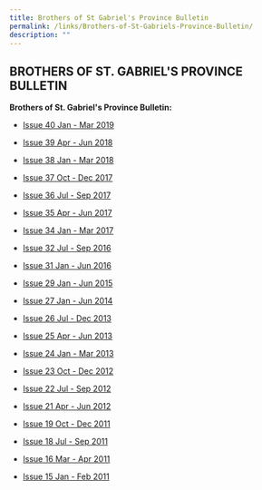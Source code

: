 ```yaml
---
title: Brothers of St Gabriel's Province Bulletin
permalink: /links/Brothers-of-St-Gabriels-Province-Bulletin/
description: ""
---
```

## BROTHERS OF ST. GABRIEL'S PROVINCE BULLETIN


**Brothers of St. Gabriel's Province Bulletin:**

* [Issue 40 Jan - Mar 2019](/files/Province%20Bulletin_Jan-Mar%202019.pdf)
*   [Issue 39 Apr - Jun 2018](2018_issue39_Province%20Bulletin_Apr-Jun.pdf)
*   [Issue 38 Jan - Mar 2018](2018_issue39_Province%20Bulletin_Apr-Jun.pdf)
*   [Issue 37 Oct - Dec 2017](2017_issue37_Province%20Bulletin_Oct_Dec.pdf)
*   [Issue 36 Jul - Sep 2017](/files/2017_issue36_Province_Bulletin_Jul_Sep.pdf)
*   [Issue 35 Apr - Jun 2017](/files/2017_issue35_Province_Bulletin_Apr-Jun.pdf)
*   [Issue 34 Jan - Mar 2017](/files/2017_issue34_Province_Bulletin_Jan_Mar.pdf)
*   [Issue 32 Jul - Sep 2016]()
*   [Issue 31 Jan - Jun 2016](/files/2016_issue31_Provincial_Bulletin_Jan-Jun.pdf)  
    
*   [Issue 29 Jan - Jun 2015]()  
    
*   [Issue 27 Jan - Jun 2014](/files/2014_issue27_provincial_bulletin_Jan.pdf)  
    
*   [Issue 26 Jul - Dec 2013](/files/2013_issue26_provincial_bulletin_Jul.pdf)
    
*   [Issue 25 Apr - Jun 2013](/files/2013_issue25_provincial_bulletin_apr.pdf) 
    
*   [Issue 24 Jan - Mar 2013](/files/2013_issue24_provincial_bulletin_jan.pdf)  
    
*   [Issue 23 Oct - Dec 2012](/files/2012_provincial_bulletin_issue23_oct.pdf) 
    
*   [Issue 22 Jul - Sep 2012](/files/2012_issue22_bulletin_jul_sept_2012.pdf)
    
*   [Issue 21 Apr - Jun 2012](/files/2012_issue_21_bulletin_apr-jun.pdf)

*   [Issue 19 Oct - Dec 2011](/files/issue19.pdf)
    
*   [Issue 18 Jul - Sep 2011](/files/2011_issue18_bulletin_jul-sept.pdf)
    
*   [Issue 16 Mar - Apr 2011](/files/2011_issue16_bulletin_mar-apr.pdf)
    
*   [Issue 15 Jan - Feb 2011](/files/2011_issue15_bulletin_jan-feb.pdf)